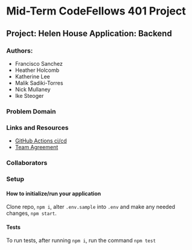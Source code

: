 # Mid-Term CodeFellows 401 Project

## Project: Helen House Application: Backend

### Authors:

- Francisco Sanchez
- Heather Holcomb
- Katherine Lee
- Malik Sadiki-Torres
- Nick Mullaney
- Ike Steoger

### Problem Domain

### Links and Resources

- [GitHub Actions ci/cd](https://github.com/MissionDrivenDevs/helen-house-backend/actions)
- [Team Agreement](./teamAgreement.md)
<!-- - [back-end dev server url]() -->
<!-- - [back-end prod server url]() -->

### Collaborators

### Setup

#### How to initialize/run your application

Clone repo, `npm i`, alter `.env.sample` into `.env` and make any needed changes, `npm start`.

#### Tests

To run tests, after running `npm i`, run the command `npm test`

<!-- #### UML

![UML](./assets/uml.png) -->
